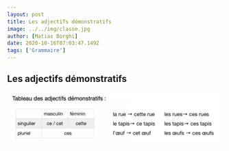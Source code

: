 ```yaml
---
layout: post
title: Les adjectifs démonstratifs
image: ../../img/classe.jpg
author: [Matias Borghi]
date: 2020-10-16T07:03:47.149Z
tags: ['Grammaire']
---
```


## Les adjectifs démonstratifs

![adject-demonstratifs](./adjectifs-demonstratifs.jpg)